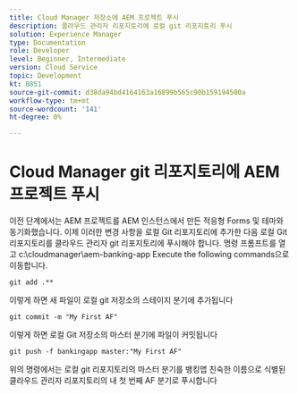 ```yaml
---
title: Cloud Manager 저장소에 AEM 프로젝트 푸시
description: 클라우드 관리자 리포지토리에 로컬 git 리포지토리 푸시
solution: Experience Manager
type: Documentation
role: Developer
level: Beginner, Intermediate
version: Cloud Service
topic: Development
kt: 8851
source-git-commit: d38da94bd4164163a16899b565c90b159194580a
workflow-type: tm+mt
source-wordcount: '141'
ht-degree: 0%

---
```



# Cloud Manager git 리포지토리에 AEM 프로젝트 푸시

이전 단계에서는 AEM 프로젝트를 AEM 인스턴스에서 만든 적응형 Forms 및 테마와 동기화했습니다.
이제 이러한 변경 사항을 로컬 Git 리포지토리에 추가한 다음 로컬 Git 리포지토리를 클라우드 관리자 git 리포지토리에 푸시해야 합니다.
명령 프롬프트를 열고 c:\cloudmanager\aem-banking-app Execute the following commands으로 이동합니다.

```
git add .**
```

이렇게 하면 새 파일이 로컬 git 저장소의 스테이지 분기에 추가됩니다

```
git commit -m "My First AF"
```

이렇게 하면 로컬 Git 저장소의 마스터 분기에 파일이 커밋됩니다

```
git push -f bankingapp master:"My First AF"
```

위의 명령에서는 로컬 git 리포지토리의 마스터 분기를 뱅킹앱 친숙한 이름으로 식별된 클라우드 관리자 리포지토리의 내 첫 번째 AF 분기로 푸시합니다



